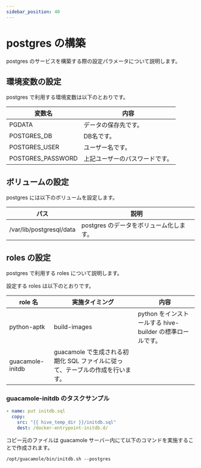 ```yaml
---
sidebar_position: 40
---
```


# postgres の構築

postgres のサービスを構築する際の設定パラメータについて説明します。

## 環境変数の設定

postgres で利用する環境変数は以下のとおりです。

| 変数名 | 内容 |
| --- | --- |
| PGDATA | データの保存先です。 |
| POSTGRES_DB | DB名です。 |
| POSTGRES_USER | ユーザー名です。 |
| POSTGRES_PASSWORD | 上記ユーザーのパスワードです。 |

## ボリュームの設定

postgres には以下のボリュームを設定します。

| パス | 説明 |
| --- | --- |
| /var/lib/postgresql/data | postgres のデータをボリューム化します。 |

## roles の設定

postgres で利用する roles について説明します。

設定する roles は以下のとおりです。

| role 名 | 実施タイミング | 内容 |
| --- | --- | --- |
| python-aptk | build-images | python をインストールする hive-builder の標準ロールです。 |
| guacamole-initdb | guacamole で生成される初期化 SQL ファイルに従って、テーブルの作成を行います。 |

### guacamole-initdb のタスクサンプル

```yml
- name: put initdb.sql
  copy:
    src: "{{ hive_temp_dir }}/initdb.sql"
    dest: /docker-entrypoint-initdb.d/
```

コピー元のファイルは guacamole サーバー内にて以下のコマンドを実施することで作成されます。

```
/opt/guacamole/bin/initdb.sh --postgres
```
